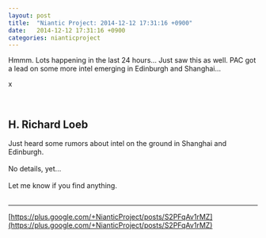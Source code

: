 ```yaml
---
layout: post
title:  "Niantic Project: 2014-12-12 17:31:16 +0900"
date:   2014-12-12 17:31:16 +0900
categories: nianticproject
---
```

Hmmm. Lots happening in the last 24 hours... Just saw this as well. PAC got a lead on some more intel emerging in Edinburgh and Shanghai...

x<div class="shared"><br /><h2>H. Richard Loeb</h2>Just heard some rumors about intel on the ground in Shanghai and Edinburgh.<br /><br />No details, yet...<br /><br />Let me know if you find anything. <br /><br /></div>
- - -
[https://plus.google.com/+NianticProject/posts/S2PFqAv1rMZ](https://plus.google.com/+NianticProject/posts/S2PFqAv1rMZ)
